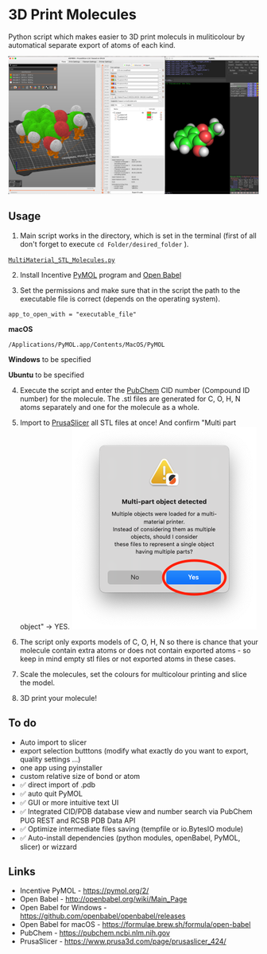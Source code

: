 # 3D Print Molecules
 Python script which makes easier to 3D print moleculs in muliticolour by automatical separate export of atoms of each kind. 
 
![Molecule for 3D printing in PrusaSlicer (left) and in PyMOL (right)](https://github.com/KubiV/3D-Print-Molecules/blob/main/Photos/Img1.png)

## Usage

 1. Main script works in the directory, which is set in the terminal (first of all don't forget to execute `cd Folder/desired_folder` ).

[`MultiMaterial_STL_Molecules.py`](https://github.com/KubiV/3D-Print-Molecules/blob/main/MultiMaterial_STL_Molecules.py)

  2. Install Incentive [PyMOL](https://pymol.org/2/) program and [Open Babel](http://openbabel.org/wiki/Main_Page)

  3. Set the permissions and make sure that in the script the path to the executable file is correct (depends on the operating system).

    app_to_open_with = "executable_file"

**macOS**

    /Applications/PyMOL.app/Contents/MacOS/PyMOL

**Windows**
to be specified

**Ubuntu**
to be specified

 4. Execute the script and enter the [PubChem](https://pubchem.ncbi.nlm.nih.gov) CID number (Compound ID number) for the molecule. The .stl files are generated for C, O, H, N atoms separately and one for the molecule as a whole.

 5. Import to [PrusaSlicer](https://www.prusa3d.com/page/prusaslicer_424/) all STL files at once! And confirm "Multi part object" -> YES.
   ![Molecule for 3D printing in PrusaSlicer (left) and in PyMOL (right)](https://github.com/KubiV/3D-Print-Molecules/blob/main/Photos/Img2.png)

 6. The script only exports models of C, O, H, N so there is chance that your molecule contain extra atoms or does not contain exported atoms - so keep in mind empty stl files or not exported atoms in these cases.
 
 7.  Scale the molecules, set the colours for multicolour printing and slice the model.

 8.  3D print your molecule!

## To do
 - Auto import to slicer
- export selection butttons (modify what exactly do you want to export, quality settings ...)
 - one app using pyinstaller
 - custom relative size of bond or atom
 - ✅ direct import of .pdb
 - ✅ auto quit PyMOL
 - ✅ GUI or more intuitive text UI
 - ✅ Integrated CID/PDB database view and number search via PubChem PUG REST and RCSB PDB Data API
 - ✅ Optimize intermediate files saving (tempfile or io.BytesIO module)
 - ✅ Auto-install dependencies (python modules, openBabel, PyMOL, slicer) or wizzard


## Links

 - Incentive PyMOL - https://pymol.org/2/
 - Open Babel - http://openbabel.org/wiki/Main_Page
 - Open Babel for Windows - https://github.com/openbabel/openbabel/releases
 - Open Babel for macOS - https://formulae.brew.sh/formula/open-babel
 - PubChem - https://pubchem.ncbi.nlm.nih.gov
 - PrusaSlicer - https://www.prusa3d.com/page/prusaslicer_424/
